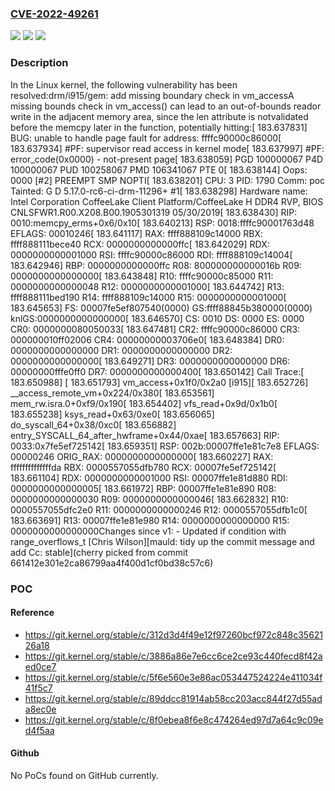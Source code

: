 ### [CVE-2022-49261](https://cve.mitre.org/cgi-bin/cvename.cgi?name=CVE-2022-49261)
![](https://img.shields.io/static/v1?label=Product&message=Linux&color=blue)
![](https://img.shields.io/static/v1?label=Version&message=9f909e215fea0652023b9ed09d3d7bfe10386423%3C%2089ddcc81914ab58cc203acc844f27d55ada8ec0e%20&color=brighgreen)
![](https://img.shields.io/static/v1?label=Vulnerability&message=n%2Fa&color=brighgreen)

### Description

In the Linux kernel, the following vulnerability has been resolved:drm/i915/gem: add missing boundary check in vm_accessA missing bounds check in vm_access() can lead to an out-of-bounds reador write in the adjacent memory area, since the len attribute is notvalidated before the memcpy later in the function, potentially hitting:[  183.637831] BUG: unable to handle page fault for address: ffffc90000c86000[  183.637934] #PF: supervisor read access in kernel mode[  183.637997] #PF: error_code(0x0000) - not-present page[  183.638059] PGD 100000067 P4D 100000067 PUD 100258067 PMD 106341067 PTE 0[  183.638144] Oops: 0000 [#2] PREEMPT SMP NOPTI[  183.638201] CPU: 3 PID: 1790 Comm: poc Tainted: G      D           5.17.0-rc6-ci-drm-11296+ #1[  183.638298] Hardware name: Intel Corporation CoffeeLake Client Platform/CoffeeLake H DDR4 RVP, BIOS CNLSFWR1.R00.X208.B00.1905301319 05/30/2019[  183.638430] RIP: 0010:memcpy_erms+0x6/0x10[  183.640213] RSP: 0018:ffffc90001763d48 EFLAGS: 00010246[  183.641117] RAX: ffff888109c14000 RBX: ffff888111bece40 RCX: 0000000000000ffc[  183.642029] RDX: 0000000000001000 RSI: ffffc90000c86000 RDI: ffff888109c14004[  183.642946] RBP: 0000000000000ffc R08: 800000000000016b R09: 0000000000000000[  183.643848] R10: ffffc90000c85000 R11: 0000000000000048 R12: 0000000000001000[  183.644742] R13: ffff888111bed190 R14: ffff888109c14000 R15: 0000000000001000[  183.645653] FS:  00007fe5ef807540(0000) GS:ffff88845b380000(0000) knlGS:0000000000000000[  183.646570] CS:  0010 DS: 0000 ES: 0000 CR0: 0000000080050033[  183.647481] CR2: ffffc90000c86000 CR3: 000000010ff02006 CR4: 00000000003706e0[  183.648384] DR0: 0000000000000000 DR1: 0000000000000000 DR2: 0000000000000000[  183.649271] DR3: 0000000000000000 DR6: 00000000fffe0ff0 DR7: 0000000000000400[  183.650142] Call Trace:[  183.650988]  <TASK>[  183.651793]  vm_access+0x1f0/0x2a0 [i915][  183.652726]  __access_remote_vm+0x224/0x380[  183.653561]  mem_rw.isra.0+0xf9/0x190[  183.654402]  vfs_read+0x9d/0x1b0[  183.655238]  ksys_read+0x63/0xe0[  183.656065]  do_syscall_64+0x38/0xc0[  183.656882]  entry_SYSCALL_64_after_hwframe+0x44/0xae[  183.657663] RIP: 0033:0x7fe5ef725142[  183.659351] RSP: 002b:00007ffe1e81c7e8 EFLAGS: 00000246 ORIG_RAX: 0000000000000000[  183.660227] RAX: ffffffffffffffda RBX: 0000557055dfb780 RCX: 00007fe5ef725142[  183.661104] RDX: 0000000000001000 RSI: 00007ffe1e81d880 RDI: 0000000000000005[  183.661972] RBP: 00007ffe1e81e890 R08: 0000000000000030 R09: 0000000000000046[  183.662832] R10: 0000557055dfc2e0 R11: 0000000000000246 R12: 0000557055dfb1c0[  183.663691] R13: 00007ffe1e81e980 R14: 0000000000000000 R15: 0000000000000000Changes since v1:     - Updated if condition with range_overflows_t [Chris Wilson][mauld: tidy up the commit message and add Cc: stable](cherry picked from commit 661412e301e2ca86799aa4f400d1cf0bd38c57c6)

### POC

#### Reference
- https://git.kernel.org/stable/c/312d3d4f49e12f97260bcf972c848c3562126a18
- https://git.kernel.org/stable/c/3886a86e7e6cc6ce2ce93c440fecd8f42aed0ce7
- https://git.kernel.org/stable/c/5f6e560e3e86ac053447524224e411034f41f5c7
- https://git.kernel.org/stable/c/89ddcc81914ab58cc203acc844f27d55ada8ec0e
- https://git.kernel.org/stable/c/8f0ebea8f6e8c474264ed97d7a64c9c09ed4f5aa

#### Github
No PoCs found on GitHub currently.

